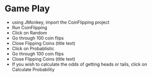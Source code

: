 # Game Play

* using JMonkey, import the CoinFlipping project
* Run CoinFlipping
* Click on Random
* Go through 100 coin flips
* Close Flipping Coins (title text)
* Click on Probablistic
* Go through 100 coin flips
* Close Flipping Coins (title text)
* If you wish to calculate the odds of getting heads or tails, click on Calculate Probability